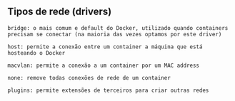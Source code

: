 ## Tipos de rede (drivers)

```
bridge: o mais comum e default do Docker, utilizado quando containers precisam se conectar (na maioria das vezes optamos por este driver)
```

```
host: permite a conexão entre um container a máquina que está hosteando o Docker
```

```
macvlan: permite a conexão a um container por um MAC address
```

```
none: remove todas conexões de rede de um container
```

```
plugins: permite extensões de terceiros para criar outras redes
```
